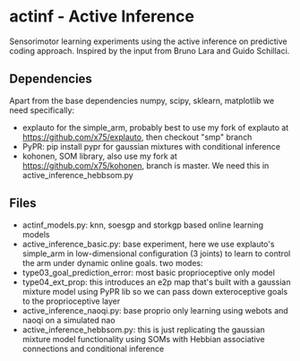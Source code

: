 # actinf - Active Inference

Sensorimotor learning experiments using the active inference on
predictive coding approach. Inspired by the input from Bruno Lara and
Guido Schillaci.

## Dependencies

Apart from the base dependencies numpy, scipy, sklearn, matplotlib we
need specifically:
 - explauto for the simple_arm, probably best to use my fork of
   explauto at https://github.com/x75/explauto, then checkout "smp"
   branch
 - PyPR: pip install pypr for gaussian mixtures with conditional inference
 - kohonen, SOM library, also use my fork at
   https://github.com/x75/kohonen, branch is master. We need this in active_inference_hebbsom.py

## Files

 - actinf_models.py: knn, soesgp and storkgp based online learning
   models
 - active_inference_basic.py: base experiment, here we use explauto's
   simple_arm in low-dimensional configuration (3 joints) to learn to
   control the arm under dynamic online goals. two modes:
  - type03_goal_prediction_error: most basic proprioceptive only model
  - type04_ext_prop: this introduces an e2p map that's built with a
    gaussian mixture model using PyPR lib so we can pass down
    exteroceptive goals to the proprioceptive layer
 - active_inference_naoqi.py: base proprio only learning using webots
   and naoqi on a simulated nao
 - active_inference_hebbsom.py: this is just replicating the gaussian
   mixture model functionality using SOMs with Hebbian associative
   connections and conditional inference

